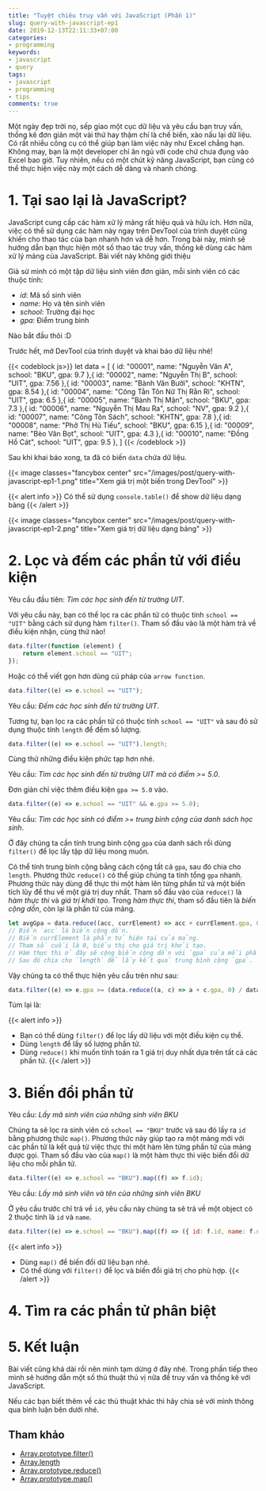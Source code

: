 ```yaml
---
title: "Tuyệt chiêu truy vấn với JavaScript (Phần 1)"
slug: query-with-javascript-ep1
date: 2019-12-13T22:11:33+07:00
categories:
- programming
keywords:
- javascript
- query
tags:
- javascript
- programming
- tips
comments: true
---
```


Một ngày đẹp trời nọ, sếp giao một cục dữ liệu và yêu cầu bạn truy vấn, thống kê đơn giản một vài thứ hay thậm chí là chế biến, xào nấu lại dữ liệu. Có rất nhiều công cụ có thể giúp bạn làm việc này như Excel chẳng hạn. Không may, bạn là một developer chỉ ăn ngủ với code chứ chưa đụng vào Excel bao giờ. Tuy nhiên, nếu có một chút kỹ năng JavaScript, bạn cũng có thể thực hiện việc này một cách dễ dàng và nhanh chóng.

<!--more-->

<!--toc-->

# 1. Tại sao lại là JavaScript?

JavaScript cung cấp các hàm xử lý mảng rất hiệu quả và hữu ích. Hơn nữa, việc có thể sử dụng các hàm này ngay trên DevTool của trình duyệt cũng khiến cho thao tác của bạn nhanh hơn và dễ hơn. Trong bài này, mình sẽ hướng dẫn bạn thực hiện một số thao tác truy vấn, thống kê dùng các hàm xử lý mảng của JavaScript. Bài viết này không giới thiệu 

Giả sử mình có một tập dữ liệu sinh viên đơn giản, mỗi sinh viên có các thuộc tính:

- *id*: Mã số sinh viên
- *name*: Họ và tên sinh viên
- *school*: Trường đại học
- *gpa*: Điểm trung bình

Nào bắt đầu thôi :D

Trước hết, mở DevTool của trình duyệt và khai báo dữ liệu nhé!

{{< codeblock js>}}
let data = [ 
    {
        id: "00001",
        name: "Nguyễn Văn A",
        school: "BKU",
        gpa: 9.7
    },{
        id: "00002",
        name: "Nguyễn Thị B",
        school: "UIT",
        gpa: 7.56
    },{
        id: "00003",
        name: "Bành Văn Bưởi",
        school: "KHTN",
        gpa: 8.54
    },{
        id: "00004",
        name: "Công Tằn Tôn Nữ Thị Rằn Ri",
        school: "UIT",
        gpa: 6.5
    },{
        id: "00005",
        name: "Bành Thị Mận",
        school: "BKU",
        gpa: 7.3 
    },{
        id: "00006",
        name: "Nguyễn Thị Mau Ra",
        school: "NV",
        gpa: 9.2
    },{
        id: "00007",
        name: "Công Tôn Sách",
        school: "KHTN",
        gpa: 7.8
    },{
        id: "00008",
        name: "Phở Thị Hủ Tiếu",
        school: "BKU",
        gpa: 6.15
    },{
        id: "00009",
        name: "Bèo Văn Bọt",
        school: "UIT",
        gpa: 4.3
    },{
        id: "00010",
        name: "Đồng Hồ Cát",
        school: "UIT",
        gpa: 9.5
    },
]
{{< /codeblock >}}

Sau khi khai báo xong, ta đã có biến `data` chứa dữ liệu.

{{< image classes="fancybox center" src="/images/post/query-with-javascript-ep1-1.png" title="Xem giá trị một biến trong DevTool" >}}

{{< alert info >}}
Có thể sử dụng `console.table()` để show dữ liệu dạng bảng
{{< /alert >}}

{{< image classes="fancybox center" src="/images/post/query-with-javascript-ep1-2.png" title="Xem giá trị dữ liệu dạng bảng" >}}

# 2. Lọc và đếm các phần tử với điều kiện

Yêu cầu đầu tiên: *Tìm các học sinh đến từ trường UIT*.

Với yêu cầu này, bạn có thể lọc ra các phần tử có thuộc tính `school == "UIT"` bằng cách sử dụng hàm `filter()`. Tham số đầu vào là một hàm trả về điều kiện nhận, cùng thử nào!

```js
data.filter(function (element) {
    return element.school == "UIT";
});
```

Hoặc có thể viết gọn hơn dùng cú pháp của `arrow function`.

```js
data.filter((e) => e.school == "UIT");
```

Yêu cầu: *Đếm các học sinh đến từ trường UIT*.

Tương tự, bạn lọc ra các phần tử có thuộc tính `school == "UIT"` và sau đó sử dụng thuộc tính `length` để đếm số lượng.

```js
data.filter((e) => e.school == "UIT").length;
```

Cùng thử những điều kiện phức tạp hơn nhé.

Yêu cầu: *Tìm các học sinh đến từ trường UIT mà có điểm >= 5.0*.

Đơn giản chỉ việc thêm điều kiện `gpa >= 5.0` vào.

```js
data.filter((e) => e.school == "UIT" && e.gpa >= 5.0);
```

Yêu cầu: *Tìm các học sinh có điểm >= trung bình cộng của danh sách học sinh*.

Ở đây chúng ta cần tính trung bình cộng `gpa` của danh sách rồi dùng `filter()` để lọc lấy tập dữ liệu mong muốn.

Có thể tính trung bình cộng bằng cách cộng tất cả `gpa`, sau đó chia cho `length`. Phương thức `reduce()` có thể giúp chúng ta tính tổng `gpa` nhanh. Phương thức này dùng để thực thi một hàm lên từng phần tử và một biến tích lũy để thu về một giá trị duy nhất. Tham số đầu vào của `reduce()` là *hàm thực thi* và *giá trị khởi tạo*. Trong *hàm thực thi*, tham số đầu tiên là *biến cộng dồn*, còn lại là phần tử của mảng.

```js
let avgGpa = data.reduce((acc, currElement) => acc + currElement.gpa, 0) / data.length;
// Biến `acc` là biến cộng dồn.
// Biến currElement là phần tử hiện tại của mảng.
// Tham số cuối là 0, biểu thị cho giá trị khởi tạo.
// Hàm thực thi ở đây sẽ cộng biến cộng dồn với `gpa` của mỗi phần tử để ra tổng `gpa`.
// Sau đó chia cho `length` để lấy kết quả trung bình cộng `gpa`.
```

Vậy chúng ta có thể thực hiện yêu cầu trên như sau:

```js
data.filter((e) => e.gpa >= (data.reduce((a, c) => a + c.gpa, 0) / data.length));
```

Túm lại là:

{{< alert info >}}
- Bạn có thể dùng `filter()` để lọc lấy dữ liệu với một điều kiện cụ thể.
- Dùng `length` để lấy số lượng phần tử.
- Dùng `reduce()` khi muốn tính toán ra 1 giá trị duy nhất dựa trên tất cả các phần tử.
{{< /alert >}}

# 3. Biến đổi phần tử

Yêu cầu: *Lấy mã sinh viên của những sinh viên BKU*

Chúng ta sẽ lọc ra sinh viên có `school == "BKU"` trước và sau đó lấy ra `id` bằng phương thức `map()`. Phương thức này giúp tạo ra một mảng mới với các phần tử là kết quả từ việc thực thi một hàm lên từng phần tử của mảng được gọi. Tham số đầu vào của `map()` là một hàm thực thi việc biến đổi dữ liệu cho mỗi phần tử.

```js
data.filter((e) => e.school == "BKU").map((f) => f.id);
```

Yêu cầu: *Lấy mã sinh viên và tên của những sinh viên BKU*

Ở yêu cầu trước chỉ trả về `id`, yêu cầu này chúng ta sẽ trả về một object có 2 thuộc tính là `id` và `name`.

```js
data.filter((e) => e.school == "BKU").map((f) => ({ id: f.id, name: f.name }));
```

{{< alert info >}}
- Dùng `map()` để biến đổi dữ liệu bạn nhé.
- Có thể dùng với `filter()` để lọc và biến đổi giá trị cho phù hợp.
{{< /alert >}}

# 4. Tìm ra các phần tử phân biệt

# 5. Kết luận

Bài viết cũng khá dài rồi nên mình tạm dừng ở đây nhé. Trong phần tiếp theo mình sẽ hướng dẫn một số thủ thuật thú vị nữa để truy vấn và thống kê với JavaScript.

Nếu các bạn biết thêm về các thủ thuật khác thì hãy chia sẻ với mình thông qua bình luận bên dưới nhé.

## Tham khảo

- [Array.prototype.filter()](https://developer.mozilla.org/vi/docs/Web/JavaScript/Reference/Global_Objects/Array/filter)
- [Array.length](https://developer.mozilla.org/vi/docs/Web/JavaScript/Reference/Global_Objects/Array/%08length)
- [Array.prototype.reduce()](https://developer.mozilla.org/vi/docs/Web/JavaScript/Reference/Global_Objects/Array/Reduce)
- [Array.prototype.map()](https://developer.mozilla.org/vi/docs/Web/JavaScript/Reference/Global_Objects/Array/map)

